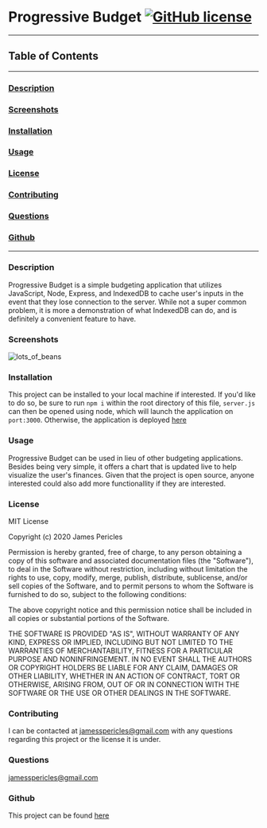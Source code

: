 # Progressive Budget [![GitHub license](https://img.shields.io/github/license/Naereen/StrapDown.js.svg)](https://github.com/Naereen/StrapDown.js/blob/master/LICENSE)
---
## Table of Contents
---
### [Description](#Description)
### [Screenshots](#Screenshots)
### [Installation](#Installation)
### [Usage](#Usage)
### [License](#License)
### [Contributing](#Contributing)
### [Questions](#Questions)
### [Github](#Github)
---
### <a name="Description"></a>Description
Progressive Budget is a simple budgeting application that utilizes JavaScript, Node, Express, and IndexedDB to cache user's inputs in the event that they lose connection to the server. While not a super common problem, it is more a demonstration of what IndexedDB can do, and is definitely a convenient feature to have.
### <a name="Screenshots"></a>Screenshots
![lots_of_beans](https://github.com/jamespericles/Progressive-Budget/blob/master/screenshots/Lots_of_beans.png)
### <a name="Installation"></a>Installation
This project can be installed to your local machine if interested. If you'd like to do so, be sure to run `npm i` within the root directory of this file, `server.js` can then be opened using node, which will launch the application on `port:3000`. Otherwise, the application is deployed [here](https://progressive-budget--app.herokuapp.com/)
### <a name="Usage"></a>Usage
Progressive Budget can be used in lieu of other budgeting applications. Besides being very simple, it offers a chart that is updated live to help visualize the user's finances. Given that the project is open source, anyone interested could also add more functionallity if they are interested.
### <a name="License"></a>License
MIT License

Copyright (c) 2020 James Pericles
    
Permission is hereby granted, free of charge, to any person obtaining a copy
of this software and associated documentation files (the "Software"), to deal
in the Software without restriction, including without limitation the rights
to use, copy, modify, merge, publish, distribute, sublicense, and/or sell
copies of the Software, and to permit persons to whom the Software is
furnished to do so, subject to the following conditions:
    
The above copyright notice and this permission notice shall be included in all
copies or substantial portions of the Software.
    
THE SOFTWARE IS PROVIDED "AS IS", WITHOUT WARRANTY OF ANY KIND, EXPRESS OR
IMPLIED, INCLUDING BUT NOT LIMITED TO THE WARRANTIES OF MERCHANTABILITY,
FITNESS FOR A PARTICULAR PURPOSE AND NONINFRINGEMENT. IN NO EVENT SHALL THE
AUTHORS OR COPYRIGHT HOLDERS BE LIABLE FOR ANY CLAIM, DAMAGES OR OTHER
LIABILITY, WHETHER IN AN ACTION OF CONTRACT, TORT OR OTHERWISE, ARISING FROM,
OUT OF OR IN CONNECTION WITH THE SOFTWARE OR THE USE OR OTHER DEALINGS IN THE
SOFTWARE.
### <a name="Contributing"></a>Contributing
I can be contacted at jamesspericles@gmail.com with any questions regarding this project or the license it is under.


### <a name="Questions"></a>Questions
jamesspericles@gmail.com
### <a name="Github"></a>Github
This project can be found [here](https://github.com/jamespericles/Progessive-Budget)

